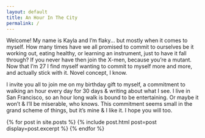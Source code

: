 ```yaml
---
layout: default
title: An Hour In The City
permalink: /
---
```

Welcome! My name is Kayla and I’m flaky... but mostly when it comes to myself. How many times have we all promised to commit to ourselves be it working out, eating healthy, or learning an instrument, just to have it fall through? If you never have then join the X-men, because you’re a mutant. Now that I’m 27 I find myself wanting to commit to myself more and more, and actually stick with it. Novel concept, I know.  

I invite you all to join me  on my birthday gift to myself, a commitment to walking an hour every day for 30 days & writing about what I see. I live in San Francisco, so an hour long walk is bound to be entertaining. Or maybe it won’t & I’ll be miserable, who knows. This commitment seems small in the grand scheme of things, but it’s mine & I like it. I hope you will too. 

{% for post in site.posts %}
  {% include post.html post=post display=post.excerpt %}
{% endfor %}
